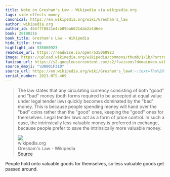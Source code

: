 ```yaml
---
title: Note on Gresham's Law - Wikipedia via wikipedia.org
tags: side-effects money
canonical: https://en.wikipedia.org/wiki/Gresham's_law
author: wikipedia.org
author_id: 465f7f8831e4cb09ba6621dab2a4d6ee
book: 28108216
book_title: Gresham's Law - Wikipedia
hide_title: true
highlight_id: 535060923
readwise_url: https://readwise.io/open/535060923
image: https://upload.wikimedia.org/wikipedia/commons/thumb/1/1b/Portretten_van_Sir_Thomas_Gresham_en_Anne_Fernely_Rijksmuseum_SK-A-3118.jpeg/1200px-Portretten_van_Sir_Thomas_Gresham_en_Anne_Fernely_Rijksmuseum_SK-A-3118.jpeg
favicon_url: https://s2.googleusercontent.com/s2/favicons?domain=en.wikipedia.org
source_emoji: "\U0001F310"
source_url: https://en.wikipedia.org/wiki/Gresham's_law#:~:text=The%20law%20states,more%20valuable%20money.
serial_number: 2023.NTS.469
---
```

> The law states that any circulating currency consisting of both "good" and "bad" money (both forms required to be accepted at equal value under legal tender law) quickly becomes dominated by the "bad" money. This is because people spending money will hand over the "bad" coins rather than the "good" ones, keeping the "good" ones for themselves. Legal tender laws act as a form of price control. In such a case, the intrinsically less valuable money is preferred in exchange, because people prefer to save the intrinsically more valuable money.
> <div class="quoteback-footer"><div class="quoteback-avatar"><img class="mini-favicon" src="https://s2.googleusercontent.com/s2/favicons?domain=en.wikipedia.org"></div><div class="quoteback-metadata"><div class="metadata-inner"><span style="display:none">FROM:</span><div aria-label="wikipedia.org" class="quoteback-author"> wikipedia.org</div><div aria-label="Gresham's Law - Wikipedia" class="quoteback-title"> Gresham's Law - Wikipedia</div></div></div><div class="quoteback-backlink"><a target="_blank" aria-label="go to the full text of this quotation" rel="noopener" href="https://en.wikipedia.org/wiki/Gresham's_law#:~:text=The%20law%20states,more%20valuable%20money." class="quoteback-arrow"> Source</a></div></div>

People hold onto valuable goods for themselves, so less valuable goods get passed around.